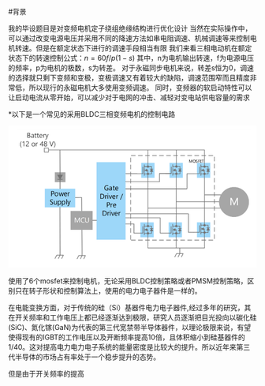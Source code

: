 #背景

我的毕设题目是对变频电机定子绕组绝缘结构进行优化设计
当然在实际操作中，可以通过改变电源电压并采用不同的降速方法如串电阻调速、机械调速等来控制电机转速。但是在额定状态下进行的调速手段相当有限
我们来看三相电动机在额定状态下的转速控制公式：$n=60f/p(1-s)$
其中，n为电机输出转速，f为电源电压的频率，p为电机的极数，s为转差。
对于永磁同步电机来说，转差s恒为0，调速的选择就只剩下变频和变极，变极调速又有着较大的缺陷，调速范围窄而且精度非常低，所以现行的永磁电机大多使用变频调速。
同时，变频器的软启动特性可以让启动电流从零开始，可以减少对于电网的冲击、减轻对变电站供电容量的需求

*以下是一个常见的采用BLDC三相变频电机的控制电路

![](2023-04-23-09-14-36.png)

使用了6个mosfet来控制电机，无论采用BLDC控制策略或者PMSM控制策略，区别只在转子形状和控制算法上，使用的电力电子器件是一样的。

在电能变换方面，对于传统的硅（Si）基器件电力电子器件,经过多年的研究，其在开关频率和工作电压上都已经逐渐达到极限，研究人员逐渐把目光投向以碳化硅(SiC)、氮化镓(GaN)为代表的第三代宽禁带半导体器件，以理论极限来说，有望使得现有的IGBT的工作电压以及开断频率提高10倍，且体积缩小到硅基器件的1/40。这对提高电力电力电子系统的能量密度是比较大的提升。所以近年来第三代半导体的市场占有率处于一个稳步提升的态势。

但是由于开关频率的提高


